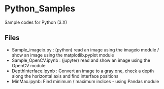 # Python_Samples
Sample codes for Python (3.X)

## Files
 - Sample_imageio.py   : (python) read an image using the imageio module / show an image using the matplotlib.pyplot module
 - Sample_OpenCV.ipynb  : (jupyter) read and show an image using the OpenCV module
 - DepthInterface.ipynb : Convert an image to a gray one, check a depth along the horizontal axis and find interface positions
 - MinMax.ipynb: Find minimum / maximum indices - using Pandas module
